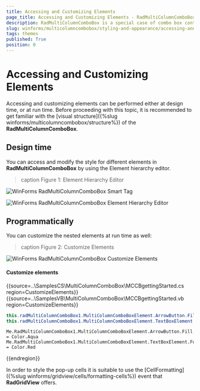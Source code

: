 ```yaml
---
title: Accessing and Customizing Elements
page_title: Accessing and Customizing Elements - RadMultiColumnComboBox
description: RadMultiColumnComboBox is a special case of combo box control with RadGridView integrated in its drop-down.
slug: winforms/multicolumncombobox/styling-and-appearance/accessing-and-customizing-elements
tags: themes
published: True
position: 0 
---
```


# Accessing and Customizing Elements
 
Accessing and customizing elements can be performed either at design time, or at run time. Before proceeding with this topic, it is recommended to get familiar with the [visual structure]({%slug winforms/multicolumncombobox/structure%}) of the **RadMultiColumnComboBox**.
      
## Design time

You can access and modify the style for different elements in **RadMultiColumnComboBox** by using the Element hierarchy editor.

>caption Figure 1: Element Hierarchy Editor

![WinForms RadMultiColumnComboBox Smart Tag](images/multicolumncombobox-accessing-and-customizing-elements001.png)

![WinForms RadMultiColumnComboBox Element Hierarchy Editor](images/multicolumncombobox-accessing-and-customizing-elements002.png)

## Programmatically

You can customize the nested elements at run time as well:

>caption Figure 2: Customize Elements

![WinForms RadMultiColumnComboBox Customize Elements](images/multicolumncombobox-accessing-and-customizing-elements003.png)

#### Customize elements 

{{source=..\SamplesCS\MultiColumnComboBox\MCCBgettingStarted.cs region=CustomizeElements}} 
{{source=..\SamplesVB\MultiColumnComboBox\MCCBgettingStarted.vb region=CustomizeElements}} 

````C#
this.radMultiColumnComboBox1.MultiColumnComboBoxElement.ArrowButton.Fill.BackColor = Color.Aqua;
this.radMultiColumnComboBox1.MultiColumnComboBoxElement.TextBoxElement.ForeColor = Color.Red;

````
````VB.NET
Me.RadMultiColumnComboBox1.MultiColumnComboBoxElement.ArrowButton.Fill.BackColor = Color.Aqua
Me.RadMultiColumnComboBox1.MultiColumnComboBoxElement.TextBoxElement.ForeColor = Color.Red

````

{{endregion}} 
 
In order to style the pop-up cells it is suitable to use the [CellFormatting]({%slug winforms/gridview/cells/formatting-cells%}) event that **RadGridView** offers.

